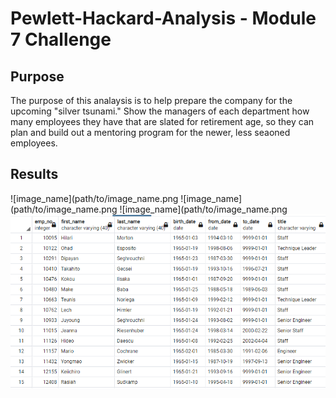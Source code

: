 # Pewlett-Hackard-Analysis - Module 7 Challenge

## Purpose

The purpose of this analaysis is to help prepare the company for the upcoming "silver tsunami."  Show the managers of each department how many employees they have that are slated for retirement age, so they can plan and build out a mentoring program for the newer, less seaoned employees.  

## Results
![image_name](path/to/image_name.png
![image_name](path/to/image_name.png
![image_name](path/to/image_name.png
![Mentorship.png](https://github.com/Normanfamdamly/Pewlett-Hackard-Analysis/blob/main/Mentorship.png)
